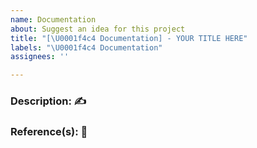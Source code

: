 ```yaml
---
name: Documentation
about: Suggest an idea for this project
title: "[\U0001f4c4 Documentation] - YOUR TITLE HERE"
labels: "\U0001f4c4 Documentation"
assignees: ''

---
```


### Description: ✍️
<!-- What needs documenting? -->

### Reference(s): 📖
<!-- Add any other context or screenshots about the documentation request here. -->
